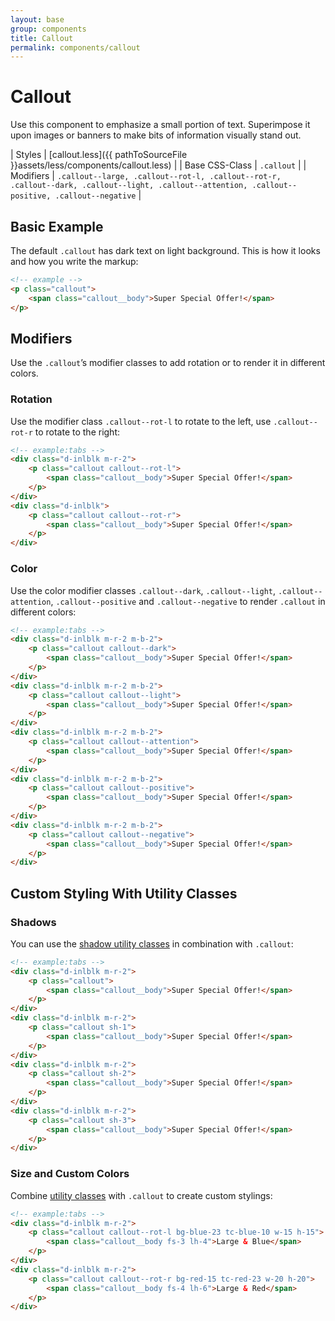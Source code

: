 ```yaml
---
layout: base
group: components
title: Callout
permalink: components/callout
---
```


# Callout

<p class="intro">Use this component to emphasize a small portion of text. Superimpose it upon images or banners to make bits of information visually stand out.</p>

| Styles         | [callout.less]({{ pathToSourceFile }}assets/less/components/callout.less)                                                                           |
| Base CSS-Class | `.callout`                                                                                                                                        |
| Modifiers      | `.callout--large, .callout--rot-l, .callout--rot-r, .callout--dark, .callout--light, .callout--attention, .callout--positive, .callout--negative` |

## Basic Example

The default `.callout` has dark text on light background. This is how it looks and how you write the markup:

```html
<!-- example -->
<p class="callout">
    <span class="callout__body">Super Special Offer!</span>
</p>
```

## Modifiers

Use the `.callout`’s modifier classes to add rotation or to render it in different colors.

### Rotation

Use the modifier class `.callout--rot-l` to rotate to the left, use `.callout--rot-r` to rotate to the right:

```html
<!-- example:tabs -->
<div class="d-inlblk m-r-2">
    <p class="callout callout--rot-l">
        <span class="callout__body">Super Special Offer!</span>
    </p>
</div>
<div class="d-inlblk">
    <p class="callout callout--rot-r">
        <span class="callout__body">Super Special Offer!</span>
    </p>
</div>
```

### Color

Use the color modifier classes `.callout--dark`, `.callout--light`, `.callout--attention`, `.callout--positive` and `.callout--negative` to render `.callout` in different colors:

```html
<!-- example:tabs -->
<div class="d-inlblk m-r-2 m-b-2">
    <p class="callout callout--dark">
        <span class="callout__body">Super Special Offer!</span>
    </p>
</div>
<div class="d-inlblk m-r-2 m-b-2">
    <p class="callout callout--light">
        <span class="callout__body">Super Special Offer!</span>
    </p>
</div>
<div class="d-inlblk m-r-2 m-b-2">
    <p class="callout callout--attention">
        <span class="callout__body">Super Special Offer!</span>
    </p>
</div>
<div class="d-inlblk m-r-2 m-b-2">
    <p class="callout callout--positive">
        <span class="callout__body">Super Special Offer!</span>
    </p>
</div>
<div class="d-inlblk m-r-2 m-b-2">
    <p class="callout callout--negative">
        <span class="callout__body">Super Special Offer!</span>
    </p>
</div>
```

## Custom Styling With Utility Classes

### Shadows

You can use the [shadow utility classes](utilities/styling.html#shadows) in combination with `.callout`:

```html
<!-- example:tabs -->
<div class="d-inlblk m-r-2">
    <p class="callout">
        <span class="callout__body">Super Special Offer!</span>
    </p>
</div>
<div class="d-inlblk m-r-2">
    <p class="callout sh-1">
        <span class="callout__body">Super Special Offer!</span>
    </p>
</div>
<div class="d-inlblk m-r-2">
    <p class="callout sh-2">
        <span class="callout__body">Super Special Offer!</span>
    </p>
</div>
<div class="d-inlblk m-r-2">
    <p class="callout sh-3">
        <span class="callout__body">Super Special Offer!</span>
    </p>
</div>
```

### Size and Custom Colors

Combine [utility classes](utilities/) with `.callout` to create custom stylings:

```html
<!-- example:tabs -->
<div class="d-inlblk m-r-2">
    <p class="callout callout--rot-l bg-blue-23 tc-blue-10 w-15 h-15">
        <span class="callout__body fs-3 lh-4">Large & Blue</span>
    </p>
</div>
<div class="d-inlblk m-r-2">
    <p class="callout callout--rot-r bg-red-15 tc-red-23 w-20 h-20">
        <span class="callout__body fs-4 lh-6">Large & Red</span>
    </p>
</div>
```